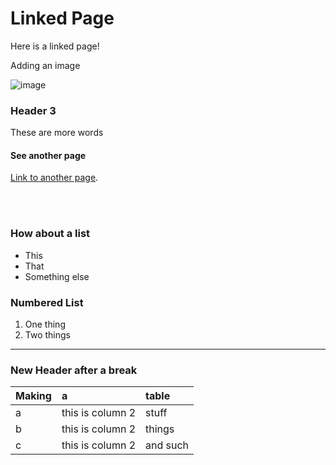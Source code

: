 # Linked Page

Here is a linked page!

Adding an image 


![image](./assets/images/image.png)




### Header 3 

These are more words


#### See another page
[Link to another page](./linkedpage.html).



<br>
<br>



### How about a list
* This
* That
* Something else

### Numbered List
1. One thing
2. Two things

***
### New Header after a break

| Making        | a         | table |
|:-------------|:------------------|:------|
| a           | this is column 2 | stuff |
| b           | this is column 2    | things  |
| c           | this is column 2       | and such   |

